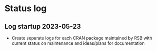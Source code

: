 # Status log

## Log startup 2023-05-23

- Create separate logs for each CRAN package maintained by RSB with current status on maintenance and ideas/plans for documentation
